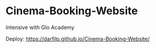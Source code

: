 # Cinema-Booking-Website
Intensive with Glo Academy

Deploy: https://darfilp.github.io/Cinema-Booking-Website/
